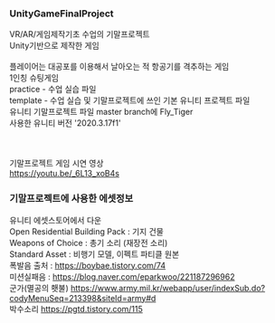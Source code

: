 ### UnityGameFinalProject
VR/AR/게임제작기초 수업의 기말프로젝트<br>
Unity기반으로 제작한 게임<br>
<br>
플레이어는 대공포를 이용해서 날아오는 적 항공기를 격추하는 게임<br>
1인칭 슈팅게임
<br>
practice - 수업 실습 파일 <br>
template - 수업 실습 및 기말프로젝트에 쓰인 기본 유니티 프로젝트 파일 <br>
유니티 기말프로젝트 파일 master branch에 Fly_Tiger <br>
사용한 유니티 버전 '2020.3.17f1'<br>
<br>
<br>
<br>
기말프로젝트 게임 시연 영상 <br>
https://youtu.be/_6L13_xoB4s<br>

### 기말프로젝트에 사용한 에셋정보
유니티 에셋스토어에서 다운<br>
Open Residential Building Pack : 기지 건물<br>
Weapons of Choice : 총기 소리 (재장전 소리)<br>
Standard Asset : 비행기 모델,  이펙트 파티클 원본<br>
폭발음 출처 : https://boybae.tistory.com/74<br>
미션실패음 : https://blog.naver.com/eparkwoo/221187296962<br>
군가(멸공의 횃불) https://www.army.mil.kr/webapp/user/indexSub.do?codyMenuSeq=213398&siteId=army#d<br>
박수소리 https://pgtd.tistory.com/115<br>

